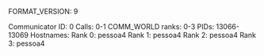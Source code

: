 FORMAT_VERSION: 9

Communicator ID: 0
Calls: 0-1
COMM_WORLD ranks: 0-3
PIDs: 13066-13069
Hostnames:
	Rank 0: pessoa4
	Rank 1: pessoa4
	Rank 2: pessoa4
	Rank 3: pessoa4
